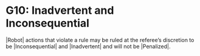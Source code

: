 # G10: Inadvertent and Inconsequential

|Robot| actions that violate a rule may be ruled at the referee’s discretion to
be |Inconsequential| and |Inadvertent| and will not be |Penalized|.
